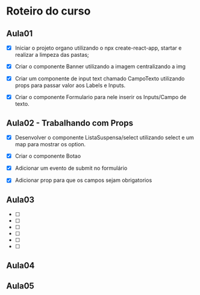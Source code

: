 # Roteiro do curso

## Aula01

- [x] Iniciar o projeto organo utilizando o npx create-react-app, startar e realizar a limpeza das pastas;
- [x] Criar o componente Banner utilizando a imagem centralizando a img
- [x] Criar um componente de input text chamado CampoTexto utilizando props para passar valor aos Labels e Inputs.
- [x] Criar o componente Formulario para nele inserir os Inputs/Campo de texto.


## Aula02 - Trabalhando com Props

- [x] Desenvolver o componente ListaSuspensa/select utilizando select e um map para mostrar os option.
- [x] Criar o componente Botao
- [x] Adicionar um evento de submit no formulário
- [x] Adicionar prop para que os campos sejam obrigatorios


## Aula03
- [ ] 
- [ ]
- [ ]
- [ ]
- [ ]
- [ ]

## Aula04

## Aula05































